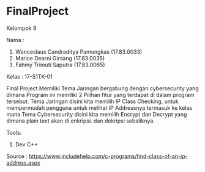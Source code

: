 # FinalProject
Kelompok 9

Nama :
 1. Wenceslaus Candraditya Pamungkas (17.83.0033)
 2. Marice Dearni Girsang (17.83.0035)
 3. Fahmy Trimuti Saputra (17.83.0065)
 
Kelas : 17-S1TK-01

Final Project
  Memiliki Tema Jaringan bergabung dengan cybersecurity yang dimana Program ini memiliki 2 Pilihan fitur yang terdapat di dalam program tersebut.
  Tema Jaringan disini kita memilih IP Class Checking, untuk mempermudah pengguna untuk melihat IP Addressnya termasuk ke kelas mana
  Tema Cybersecurity disini kita memilih  Encrypt dan Decrypt yang dimana plain text akan di enkripsi. dan dekripsi sebaliknya.
  
Tools:
 1. Dev C++
  
  Source :
  https://www.includehelp.com/c-programs/find-class-of-an-ip-address.aspx
  
